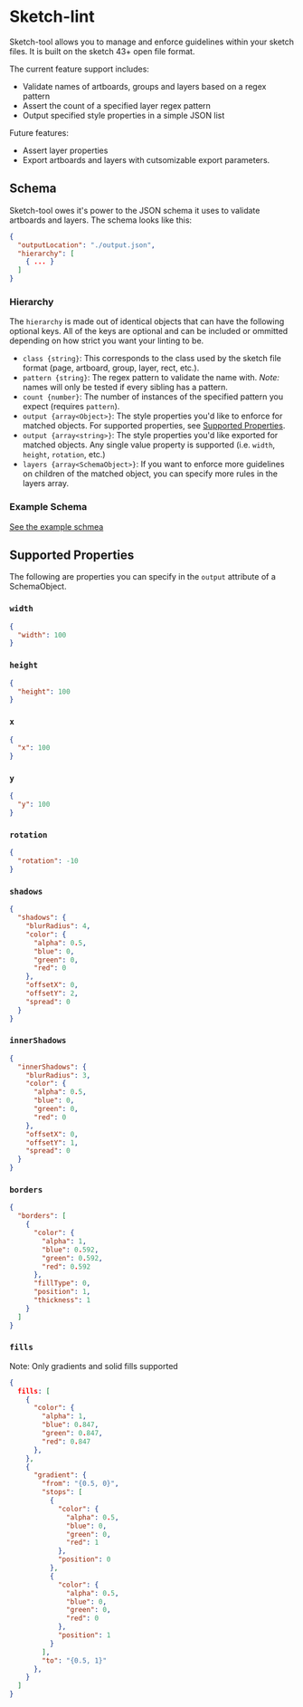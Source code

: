 # Sketch-lint

Sketch-tool allows you to manage and enforce guidelines within your sketch files. It is built on the sketch 43+ open file format.

The current feature support includes:

- Validate names of artboards, groups and layers based on a regex pattern
- Assert the count of a specified layer regex pattern
- Output specified style properties in a simple JSON list

Future features:

- Assert layer properties
- Export artboards and layers with cutsomizable export parameters.

## Schema

Sketch-tool owes it's power to the JSON schema it uses to validate artboards and layers. The schema looks like this:

```json
{
  "outputLocation": "./output.json",
  "hierarchy": [
    { ... }
  ]
}
```

### Hierarchy

The `hierarchy` is made out of identical objects that can have the following optional keys. All of the keys are optional and can be included or ommitted depending on how strict you want your linting to be.

- `class {string}`: This corresponds to the class used by the sketch file format (page, artboard, group, layer, rect, etc.).
- `pattern {string}`: The regex pattern to validate the name with. *Note:* names will only be tested if every sibling has a pattern.
- `count {number}`: The number of instances of the specified pattern you expect (requires `pattern`).
- `output {array<Object>}`: The style properties you'd like to enforce for matched objects. For supported properties, see [Supported Properties](#supported-properties).
- `output {array<string>}`: The style properties you'd like exported for matched objects. Any single value property is supported (i.e. `width`, `height`, `rotation`, etc.)
- `layers {array<SchemaObject>}`: If you want to enforce more guidelines on children of the matched object, you can specify more rules in the layers array.

### Example Schema

[See the example schmea](http://github.com/anicholls/sketch-lint/master/schema.json.example)

## Supported Properties

The following are properties you can specify in the `output` attribute of a SchemaObject.

### `width`
```json
{
  "width": 100
}
```

### `height`
```json
{
  "height": 100
}
```

### `x`
```json
{
  "x": 100
}
```

### `y`
```json
{
  "y": 100
}
```

### `rotation`

```json
{
  "rotation": -10
}
```

### `shadows`

```json
{
  "shadows": {
    "blurRadius": 4,
    "color": {
      "alpha": 0.5,
      "blue": 0,
      "green": 0,
      "red": 0
    },
    "offsetX": 0,
    "offsetY": 2,
    "spread": 0
  }
}
```

### `innerShadows`

```json
{
  "innerShadows": {
    "blurRadius": 3,
    "color": {
      "alpha": 0.5,
      "blue": 0,
      "green": 0,
      "red": 0
    },
    "offsetX": 0,
    "offsetY": 1,
    "spread": 0
  }
}
```

### `borders`

```json
{
  "borders": [
    {
      "color": {
        "alpha": 1,
        "blue": 0.592,
        "green": 0.592,
        "red": 0.592
      },
      "fillType": 0,
      "position": 1,
      "thickness": 1
    }
  ]
}
```

### `fills`

Note: Only gradients and solid fills supported

```json
{
  fills: [
    {
      "color": {
        "alpha": 1,
        "blue": 0.847,
        "green": 0.847,
        "red": 0.847
      },
    },
    {
      "gradient": {
        "from": "{0.5, 0}",
        "stops": [
          {
            "color": {
              "alpha": 0.5,
              "blue": 0,
              "green": 0,
              "red": 1
            },
            "position": 0
          },
          {
            "color": {
              "alpha": 0.5,
              "blue": 0,
              "green": 0,
              "red": 0
            },
            "position": 1
          }
        ],
        "to": "{0.5, 1}"
      },
    }
  ]
}
```

